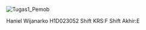 ![Tugas1_Pemob](https://github.com/user-attachments/assets/3f199bf8-aafb-4668-a7a8-21a2f03f0589)

Haniel Wijanarko H1D023052 Shift KRS:F Shift Akhir:E
